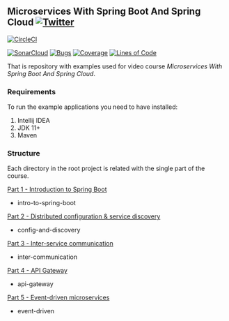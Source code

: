 ## Microservices With Spring Boot And Spring Cloud [![Twitter](https://img.shields.io/twitter/follow/piotr_minkowski.svg?style=social&logo=twitter&label=Follow%20Me)](https://twitter.com/piotr_minkowski)

[![CircleCI](https://circleci.com/gh/piomin/course-spring-microservices.svg?style=svg)](https://circleci.com/gh/piomin/course-spring-microservices)

[![SonarCloud](https://sonarcloud.io/images/project_badges/sonarcloud-black.svg)](https://sonarcloud.io/dashboard?id=piomin_course-spring-microservices)
[![Bugs](https://sonarcloud.io/api/project_badges/measure?project=piomin_course-spring-microservices&metric=bugs)](https://sonarcloud.io/dashboard?id=piomin_course-spring-microservices)
[![Coverage](https://sonarcloud.io/api/project_badges/measure?project=piomin_course-spring-microservices&metric=coverage)](https://sonarcloud.io/dashboard?id=piomin_course-spring-microservices)
[![Lines of Code](https://sonarcloud.io/api/project_badges/measure?project=piomin_course-spring-microservices&metric=ncloc)](https://sonarcloud.io/dashboard?id=piomin_course-spring-microservices)

That is repository with examples used for video course _Microservices With Spring Boot And Spring Cloud_.

### Requirements
To run the example applications you need to have installed:
1. Intellij IDEA
2. JDK 11+
3. Maven

### Structure 
Each directory in the root project is related with the single part of the course.

[Part 1 - Introduction to Spring Boot](https://www.youtube.com/watch?v=KnbH4hOswLA)
- intro-to-spring-boot

[Part 2 - Distributed configuration & service discovery](https://www.youtube.com/watch?v=laI2yxthk3c)
- config-and-discovery

[Part 3 - Inter-service communication](https://www.youtube.com/watch?v=EJUtU_VGpuk)
- inter-communication

[Part 4 - API Gateway](https://www.youtube.com/watch?v=XIkSWHX38Tg)
- api-gateway

[Part 5 - Event-driven microservices](https://www.youtube.com/watch?v=fwhP9k0e1BY)
- event-driven
